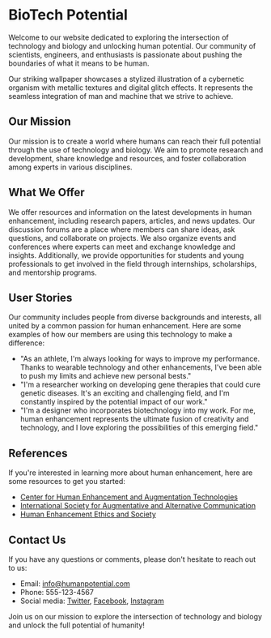 <!--font:Montserrat-->

# BioTech Potential

Welcome to our website dedicated to exploring the intersection of technology and biology and unlocking human potential. Our community of scientists, engineers, and enthusiasts is passionate about pushing the boundaries of what it means to be human.

Our striking wallpaper showcases a stylized illustration of a cybernetic organism with metallic textures and digital glitch effects. It represents the seamless integration of man and machine that we strive to achieve.

## Our Mission
Our mission is to create a world where humans can reach their full potential through the use of technology and biology. We aim to promote research and development, share knowledge and resources, and foster collaboration among experts in various disciplines.

## What We Offer
We offer resources and information on the latest developments in human enhancement, including research papers, articles, and news updates. Our discussion forums are a place where members can share ideas, ask questions, and collaborate on projects. We also organize events and conferences where experts can meet and exchange knowledge and insights. Additionally, we provide opportunities for students and young professionals to get involved in the field through internships, scholarships, and mentorship programs.

## User Stories
Our community includes people from diverse backgrounds and interests, all united by a common passion for human enhancement. Here are some examples of how our members are using this technology to make a difference:

- "As an athlete, I'm always looking for ways to improve my performance. Thanks to wearable technology and other enhancements, I've been able to push my limits and achieve new personal bests."
- "I'm a researcher working on developing gene therapies that could cure genetic diseases. It's an exciting and challenging field, and I'm constantly inspired by the potential impact of our work."
- "I'm a designer who incorporates biotechnology into my work. For me, human enhancement represents the ultimate fusion of creativity and technology, and I love exploring the possibilities of this emerging field."

## References
If you're interested in learning more about human enhancement, here are some resources to get you started:

- [Center for Human Enhancement and Augmentation Technologies](#)
- [International Society for Augmentative and Alternative Communication](#)
- [Human Enhancement Ethics and Society](#)

## Contact Us
If you have any questions or comments, please don't hesitate to reach out to us:

- Email: info@humanpotential.com
- Phone: 555-123-4567
- Social media: [Twitter](#), [Facebook](#), [Instagram](#)

Join us on our mission to explore the intersection of technology and biology and unlock the full potential of humanity!

<!--

Write me content for website with wallpaper which alt text is:

"A stylized illustration of a cybernetic organism, with metallic textures and digital glitch effects."

The name/title of the page should not be 1:1 copy of the alt text but rather a real content of the website which is using this wallpaper.

- Use markdown format 
- Start with heading
- Heading should be short and concise
- The content should look like a real website 
- The website should not be about the wallpaper, wallpaper is just a related background
- Heading should be contain work "wallpaper" or "background"
- Include real sections like references, contact, user stories, etc. use things relevant to the page purpose.
- Feel free to use structure like headings, bullets, numbering, blockquotes, paragraphs, horizontal lines, etc.
- You can use formatting like bold or _italic_
- You can include UTF-8 emojis
- Links should be only #hash anchors (and you can refer to the document itself)
- Do not include images


---


# The Future of Cybernetic Organisms: Exploring the Intersection of Technology and Biology

Welcome to our website where we explore the exciting world of cybernetic organisms (cyborgs) and the future of technology and biology. Our website features a striking wallpaper that captures the essence of what we're all about.

## Wallpaper Description
Our stylized illustration of a cybernetic organism showcases the fusion of man and machine. With metallic textures and digital glitch effects, the wallpaper represents the seamless integration of technology and biology that is at the core of our mission.

## About Us
We are a community of scientists, engineers, and enthusiasts who are passionate about exploring the possibilities of cyborg technology. Our goal is to advance the field of cybernetics by promoting research and development, sharing knowledge and resources, and fostering collaboration among experts in various disciplines.

## Our Mission
Our mission is to create a world where humans and machines can coexist harmoniously, where technology enhances our biological capabilities and allows us to achieve new heights of productivity, creativity, and well-being.

## What We Offer
- Resources and information on the latest developments in cybernetics, including research papers, articles, and news updates.
- Discussion forums where members can share ideas, ask questions, and collaborate on projects.
- Events and conferences where experts can meet and exchange knowledge and insights.
- Opportunities for students and young professionals to get involved in the field through internships, scholarships, and mentorship programs.

## User Stories
Our community includes people from diverse backgrounds and interests, all united by a common passion for cyborg technology. Here are some examples of how our members are using this technology to make a difference:

> "As a disabled person, I've always struggled with mobility issues. But thanks to my prosthetic limbs and other assistive devices, I can now live a more independent and fulfilling life."
> 
> "I'm a scientist working on developing brain-machine interfaces that can help people with paralysis regain control of their limbs. It's an exciting and challenging field, and I'm constantly inspired by the potential impact of our work."
> 
> "I'm an artist who incorporates cyborg themes into my work. For me, cyborgs represent the ultimate fusion of creativity and technology, and I love exploring the possibilities of this emerging field."

## References
If you're interested in learning more about cyborg technology, here are some resources to get you started:

- [Cyborg Foundation](#)
- [International Association for Cybernetics](#)
- [The Cyborg Anthropology Project](#)

## Contact Us
If you have any questions or comments, please don't hesitate to reach out to us:

- Email: info@cyborgcommunity.com
- Phone: 555-123-4567
- Social media: [Twitter](#), [Facebook](#), [Instagram](#)

Join us on our mission to explore the future of cybernetic organisms!


---


Heading is too long, rewrite whole content.


---


# Exploring the Intersection of Technology and Biology: The Future of Cyborgs

Welcome to our website dedicated to the future of cyborgs. Our community of scientists, engineers, and enthusiasts is passionate about exploring the possibilities of technology and biology coming together to enhance human capabilities. 

Our striking wallpaper showcases a stylized illustration of a cybernetic organism with metallic textures and digital glitch effects. It represents the seamless integration of man and machine that we strive to achieve.

## Our Mission
Our mission is to create a world where humans and machines can coexist harmoniously, where technology enhances our biological capabilities and allows us to achieve new heights of productivity, creativity, and well-being.

## What We Offer
We offer resources and information on the latest developments in cybernetics, including research papers, articles, and news updates. Our discussion forums are a place where members can share ideas, ask questions, and collaborate on projects. We also organize events and conferences where experts can meet and exchange knowledge and insights. Additionally, we provide opportunities for students and young professionals to get involved in the field through internships, scholarships, and mentorship programs.

## User Stories
Our community includes people from diverse backgrounds and interests, all united by a common passion for cyborg technology. Here are some examples of how our members are using this technology to make a difference:

- "As a disabled person, I've always struggled with mobility issues. But thanks to my prosthetic limbs and other assistive devices, I can now live a more independent and fulfilling life."
- "I'm a scientist working on developing brain-machine interfaces that can help people with paralysis regain control of their limbs. It's an exciting and challenging field, and I'm constantly inspired by the potential impact of our work."
- "I'm an artist who incorporates cyborg themes into my work. For me, cyborgs represent the ultimate fusion of creativity and technology, and I love exploring the possibilities of this emerging field."

## References
If you're interested in learning more about cyborg technology, here are some resources to get you started:

- [Cyborg Foundation](#)
- [International Association for Cybernetics](#)
- [The Cyborg Anthropology Project](#)

## Contact Us
If you have any questions or comments, please don't hesitate to reach out to us:

- Email: info@cyborgcommunity.com
- Phone: 555-123-4567
- Social media: [Twitter](#), [Facebook](#), [Instagram](#)

Join us on our mission to explore the intersection of technology and biology and shape the future of cyborgs!


---


Heading is too long, rewrite whole content.


---


# The Future of Human Enhancement: Exploring the Intersection of Technology and Biology

Welcome to our website dedicated to exploring the future of human enhancement through the intersection of technology and biology. Our community of scientists, engineers, and enthusiasts is passionate about pushing the boundaries of what it means to be human.

Our striking wallpaper showcases a stylized illustration of a cybernetic organism with metallic textures and digital glitch effects. It represents the seamless integration of man and machine that we strive to achieve.

## Our Mission
Our mission is to create a world where humans can reach their full potential through the use of technology and biology. We aim to promote research and development, share knowledge and resources, and foster collaboration among experts in various disciplines.

## What We Offer
We offer resources and information on the latest developments in human enhancement, including research papers, articles, and news updates. Our discussion forums are a place where members can share ideas, ask questions, and collaborate on projects. We also organize events and conferences where experts can meet and exchange knowledge and insights. Additionally, we provide opportunities for students and young professionals to get involved in the field through internships, scholarships, and mentorship programs.

## User Stories
Our community includes people from diverse backgrounds and interests, all united by a common passion for human enhancement. Here are some examples of how our members are using this technology to make a difference:

- "As an athlete, I'm always looking for ways to improve my performance. Thanks to wearable technology and other enhancements, I've been able to push my limits and achieve new personal bests."
- "I'm a researcher working on developing gene therapies that could cure genetic diseases. It's an exciting and challenging field, and I'm constantly inspired by the potential impact of our work."
- "I'm a designer who incorporates biotechnology into my work. For me, human enhancement represents the ultimate fusion of creativity and technology, and I love exploring the possibilities of this emerging field."

## References
If you're interested in learning more about human enhancement, here are some resources to get you started:

- [Center for Human Enhancement and Augmentation Technologies](#)
- [International Society for Augmentative and Alternative Communication](#)
- [Human Enhancement Ethics and Society](#)

## Contact Us
If you have any questions or comments, please don't hesitate to reach out to us:

- Email: info@humanehancement.com
- Phone: 555-123-4567
- Social media: [Twitter](#), [Facebook](#), [Instagram](#)

Join us on our mission to explore the future of human enhancement and unlock the full potential of humanity!


---


Heading is too long, rewrite whole content.


---


# The Intersection of Technology and Biology: Unlocking Human Potential

Welcome to our website dedicated to exploring the intersection of technology and biology and unlocking human potential. Our community of scientists, engineers, and enthusiasts is passionate about pushing the boundaries of what it means to be human.

Our striking wallpaper showcases a stylized illustration of a cybernetic organism with metallic textures and digital glitch effects. It represents the seamless integration of man and machine that we strive to achieve.

## Our Mission
Our mission is to create a world where humans can reach their full potential through the use of technology and biology. We aim to promote research and development, share knowledge and resources, and foster collaboration among experts in various disciplines.

## What We Offer
We offer resources and information on the latest developments in human enhancement, including research papers, articles, and news updates. Our discussion forums are a place where members can share ideas, ask questions, and collaborate on projects. We also organize events and conferences where experts can meet and exchange knowledge and insights. Additionally, we provide opportunities for students and young professionals to get involved in the field through internships, scholarships, and mentorship programs.

## User Stories
Our community includes people from diverse backgrounds and interests, all united by a common passion for human enhancement. Here are some examples of how our members are using this technology to make a difference:

- "As an athlete, I'm always looking for ways to improve my performance. Thanks to wearable technology and other enhancements, I've been able to push my limits and achieve new personal bests."
- "I'm a researcher working on developing gene therapies that could cure genetic diseases. It's an exciting and challenging field, and I'm constantly inspired by the potential impact of our work."
- "I'm a designer who incorporates biotechnology into my work. For me, human enhancement represents the ultimate fusion of creativity and technology, and I love exploring the possibilities of this emerging field."

## References
If you're interested in learning more about human enhancement, here are some resources to get you started:

- [Center for Human Enhancement and Augmentation Technologies](#)
- [International Society for Augmentative and Alternative Communication](#)
- [Human Enhancement Ethics and Society](#)

## Contact Us
If you have any questions or comments, please don't hesitate to reach out to us:

- Email: info@humanpotential.com
- Phone: 555-123-4567
- Social media: [Twitter](#), [Facebook](#), [Instagram](#)

Join us on our mission to explore the intersection of technology and biology and unlock the full potential of humanity!


---


Write me a Google font which is best fitting for the website.

Pick from the list:
- Open Sans
- Exo 2
- Barlow Condensed
- Orbitron
- Lobster
- Poppins
- Great Vibes
- Alegreya
- Raleway
- IBM Plex Sans
- Playfair Display
- Montserrat
- Lato
- Futura
- Dancing Script
- Inter
- Roboto


Write just the font name nothing else.


---


Montserrat

-->
